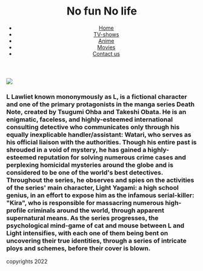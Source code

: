 <!DOCTYPE html>
<html
<head>
</head>
<body>
  <header>
      <h1>
          No fun No life
      </h1>
      <nav>
          <ul>
              <li>
                   <a href="https://ibrahim-hikari.github.io/entertainment/">
                       Home
                   </a>
               </li>
              <li>
                  <a href="https://omar7100.github.io/entertainment/
">
                      TV-shows
                  </a>
              </li>
              <li>
                  <a href="https://ahmadboxx.github.io/Entertainmentnew/">
                      Anime
                  </a>
              </li>
              <li>
                  <a href="https://obadeh.github.io/ENTERTAINMENT/">
                      Movies
                  </a>
              </li>
              <li>
                  <a href="https://www.facebook.com/ibrahim.ajarmeh.3">
                      Contact us
                  </a>
              </li>
          </ul>
      </nav>
  </header>
  <main>
  <article>
      <section>
      </section>
      <section>
      </section>
  </article>  <main>
       <img src="https://imgix.ranker.com/user_node_img/50084/1001673145/original/l-was-lying-to-the-orphans-about-his-motivations-photo-u1?w=650&q=50&fm=pjpg&fit=crop&crop=faces"/>

   <h3>
       L Lawliet known mononymously as L, is a fictional character and one of the primary protagonists in the manga series Death Note, created by Tsugumi Ohba and Takeshi Obata. He is an enigmatic, faceless, and highly-esteemed international consulting detective who communicates only through his equally inexplicable handler/assistant: Watari, who serves as his official liaison with the authorities. Though his entire past is shrouded in a void of mystery, he has gained a highly-esteemed reputation for solving numerous crime cases and perplexing homicidal mysteries around the globe and is considered to be one of the world's best detectives.
Throughout the series, he observes and spies on the activities of the series' main character, Light Yagami: a high school genius, in an effort to expose him as the infamous serial-killer: "Kira", who is responsible for massacring numerous high-profile criminals around the world, through apparent supernatural means. As the series progresses, the psychological mind-game of cat and mouse between L and Light intensifies, with each one of them being bent on uncovering their true identities, through a series of intricate ploys and schemes, before their cover is blown.
   </h3>
  <article>
      <section>
      </section>
      <section>
      </section>
  </article>
  </main>
  <footer>
      copyrights 2022
  </footer>
</body>
</html>
